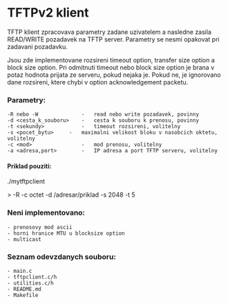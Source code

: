# TFTPv2 klient

TFTP klient zpracovava parametry zadane uzivatelem a nasledne zasila READ/WRITE pozadavek na TFTP server. Parametry se nesmi opakovat pri zadavani pozadavku. 

Jsou zde implementovane rozsireni timeout option, transfer size option a block size option. Pri odmitnuti timeout nebo block size option je brana v potaz hodnota prijata ze serveru, pokud nejaka je. Pokud ne, je ignorovano dane rozsireni, ktere chybi v option acknowledgement packetu.

### Parametry:
	-R nebo -W             	-   read nebo write pozadavek, povinny
	-d <cesta_k_souboru> 	-   cesta k souboru k prenosu, povinny
	-t <sekundy>            -   timeout rozsireni, volitelny
	-s <pocet_bytu>    	-   maximalni velikost bloku v nasobcich oktetu, volitelny
	-c <mod>            	-   mod prenosu, volitelny
	-a <adresa,port>    	-   IP adresa a port TFTP serveru, volitelny

#### Priklad pouziti:
./mytftpclient

\> -R -c octet -d /adresar/priklad -s 2048 -t 5 

### Neni implementovano:
	- prenosovy mod ascii
	- horni hranice MTU u blocksize option
	- multicast

### Seznam odevzdanych souboru:
	- main.c
	- tftpclient.c/h
	- utilities.c/h
	- README.md
	- Makefile
